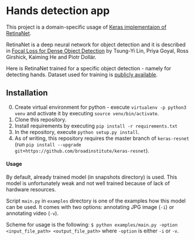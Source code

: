 # Hands detection app 
This project is a domain-specific  usage of [Keras implementaion of RetinaNet](https://github.com/fizyr/keras-retinanet).

RetinaNet is a deep neural network for object detection and it is described in [Focal Loss for Dense Object Detection](https://arxiv.org/abs/1708.02002) by Tsung-Yi Lin, Priya Goyal, Ross Girshick, Kaiming He and Piotr Dollár.

Here is RetinaNet trained for a specific object detection - namely for detecting hands. Dataset used for training is [publicly available](http://www.robots.ox.ac.uk/~vgg/data/hands/). 

## Installation

0) Create virtual environment for python - execute `virtualenv -p python3 venv` and activate it by executing `source venv/bin/activate`. 
1) Clone this repository.
2) Install requirements by executing `pip install -r requirements.txt`
3) In the repository, execute `python setup.py install`.
4) As of writing, this repository requires the master branch of `keras-resnet` (run `pip install --upgrade git+https://github.com/broadinstitute/keras-resnet`).


#### Usage
By default, already trained model (in snapshots directory) is used. This model is unfortunately weak and not well trained because of lack of hardware resources. 

Script `main.py` in `examples` directory is one of the examples how this model can be used. It comes with two options: annotating JPG image (`-i`) or annotating video (`-v`).

Scheme for usage is the following:
`$ python examples/main.py -option <input_file_path> <output_file_path>`
where `-option` is either `-i` or `-v`.
